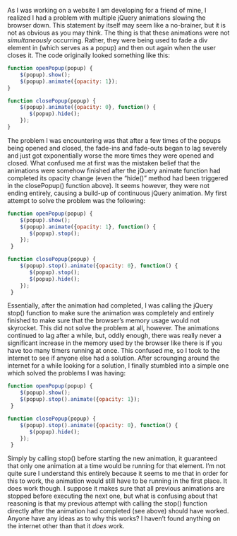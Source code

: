 As I was working on a website I am developing for a friend of mine, I realized I had a problem with multiple jQuery animations slowing the browser down. This statement by itself may seem like a no-brainer, but it is not as obvious as you may think. The thing is that these animations were not *simultaneously* occurring. Rather, they were being used to fade a div element in (which serves as a popup) and then out again when the user closes it. The code originally looked something like this:

```javascript
function openPopup(popup) {
    $(popup).show();
    $(popup).animate({opacity: 1});
}

function closePopup(popup) {
    $(popup).animate({opacity: 0}, function() {
       $(popup).hide();
    });
}
```

The problem I was encountering was that after a few times of the popups being opened and closed, the fade-ins and fade-outs began to lag severely and just got exponentially worse the more times they were opened and closed. What confused me at first was the mistaken belief that the animations were somehow finished after the jQuery animate function had completed its opacity change (even the “hide()” method had been triggered in the closePopup() function above). It seems however, they were not ending entirely, causing a build-up of continuous jQuery animation. My first attempt to solve the problem was the following:

```javascript
function openPopup(popup) {
    $(popup).show();
    $(popup).animate({opacity: 1}, function() {
       $(popup).stop();
    });
 }

function closePopup(popup) {
    $(popup).stop().animate({opacity: 0}, function() {
       $(popup).stop();
       $(popup).hide();
    });
 }
```

Essentially, after the animation had completed, I was calling the jQuery stop() function to make sure the animation was completely and entirely finished to make sure that the browser’s memory usage would not skyrocket. This did not solve the problem at all, however. The animations continued to lag after a while, but, oddly enough, there was really never a significant increase in the memory used by the browser like there is if you have too many timers running at once. This confused me, so I took to the internet to see if anyone else had a solution. After scrounging around the internet for a while looking for a solution, I finally stumbled into a simple one which solved the problems I was having:

```javascript
function openPopup(popup) {
    $(popup).show();
    $(popup).stop().animate({opacity: 1});
 }

function closePopup(popup) {
    $(popup).stop().animate({opacity: 0}, function() {
       $(popup).hide();
    });
 }
```

Simply by calling stop() before starting the new animation, it guaranteed that only one animation at a time would be running for that element. I’m not quite sure I understand this entirely because it seems to me that in order for this to work, the animation would still have to be running in the first place. It does work though. I suppose it makes sure that all previous animations are stopped before executing the next one, but what is confusing about that reasoning is that my previous attempt with calling the stop() function directly after the animation had completed (see above) should have worked. Anyone have any ideas as to why this works? I haven’t found anything on the internet other than that it *does* work.